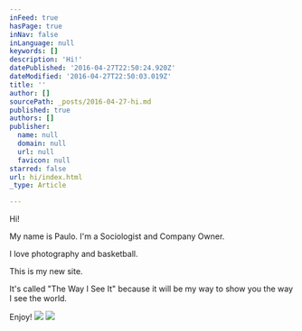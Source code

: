 ```yaml
---
inFeed: true
hasPage: true
inNav: false
inLanguage: null
keywords: []
description: 'Hi!'
datePublished: '2016-04-27T22:50:24.920Z'
dateModified: '2016-04-27T22:50:03.019Z'
title: ''
author: []
sourcePath: _posts/2016-04-27-hi.md
published: true
authors: []
publisher:
  name: null
  domain: null
  url: null
  favicon: null
starred: false
url: hi/index.html
_type: Article

---
```

Hi!

My name is Paulo. I'm a Sociologist and Company Owner.

I love photography and basketball.

This is my new site. 

It's called "The Way I See It" because it will be my way to show you the way I see the world.

Enjoy!
![](https://the-grid-user-content.s3-us-west-2.amazonaws.com/b85142eb-84bb-4a3a-9a45-abc9bcf92856.jpg)
![](https://the-grid-user-content.s3-us-west-2.amazonaws.com/258a1d54-0127-490a-9ec7-4441b03fe9e9.jpg)